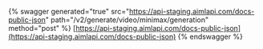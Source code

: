 {% swagger generated="true" src="https://api-staging.aimlapi.com/docs-public-json" path="/v2/generate/video/minimax/generation" method="post" %} [https://api-staging.aimlapi.com/docs-public-json](https://api-staging.aimlapi.com/docs-public-json)
{% endswagger %}